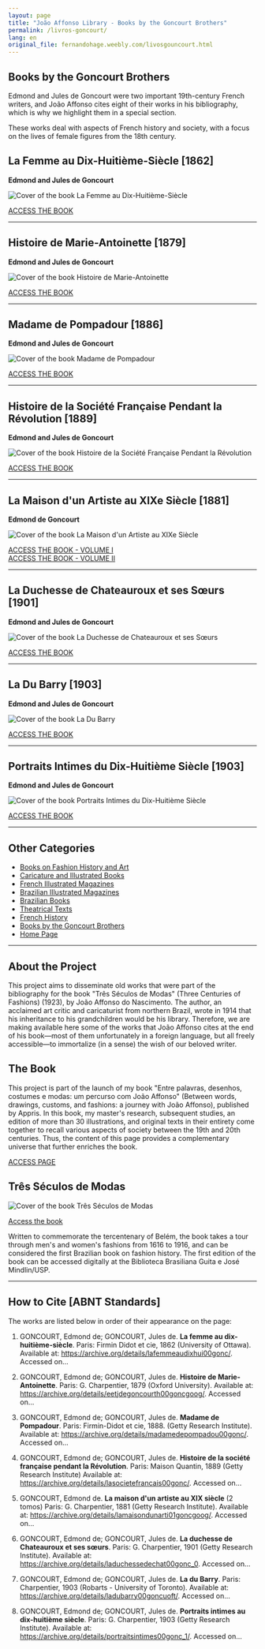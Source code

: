 ```yaml
---
layout: page
title: "João Affonso Library - Books by the Goncourt Brothers"
permalink: /livros-goncourt/
lang: en
original_file: fernandohage.weebly.com/livosgouncourt.html
---
```


## Books by the Goncourt Brothers

Edmond and Jules de Goncourt were two important 19th-century French writers, and João Affonso cites eight of their works in his bibliography, which is why we highlight them in a special section.

These works deal with aspects of French history and society, with a focus on the lives of female figures from the 18th century.

## La Femme au Dix-Huitième-Siècle [1862]

**Edmond and Jules de Goncourt**


![Cover of the book La Femme au Dix-Huitième-Siècle](/assets/images/livosgouncourt-biblioteca-joao-affonso-01.png)


[ACCESS THE BOOK](https://archive.org/details/lafemmeaudixhui00gonc/)

---

## Histoire de Marie-Antoinette [1879]

**Edmond and Jules de Goncourt**


![Cover of the book Histoire de Marie-Antoinette](/assets/images/livosgouncourt-biblioteca-joao-affonso-02.png)


[ACCESS THE BOOK](https://archive.org/details/eetjdegoncourth00goncgoog)

---

## Madame de Pompadour [1886]

**Edmond and Jules de Goncourt**


![Cover of the book Madame de Pompadour](/assets/images/livosgouncourt-biblioteca-joao-affonso-03.png)


[ACCESS THE BOOK](https://archive.org/details/madamedepompadou00gonc/)

---

## Histoire de la Société Française Pendant la Révolution [1889]

**Edmond and Jules de Goncourt**


![Cover of the book Histoire de la Société Française Pendant la Révolution](/assets/images/livosgouncourt-biblioteca-joao-affonso-04.png)


[ACCESS THE BOOK](https://archive.org/details/lasocietefrancais00gonc/)

---

## La Maison d'un Artiste au XIXe Siècle [1881]

**Edmond de Goncourt**


![Cover of the book La Maison d'un Artiste au XIXe Siècle](/assets/images/livosgouncourt-biblioteca-joao-affonso-05.png)


[ACCESS THE BOOK - VOLUME I](https://archive.org/details/lamaisondunarti01goncgoog/)  
[ACCESS THE BOOK - VOLUME II](https://archive.org/details/lamaisondunarti02goncgoog/)

---

## La Duchesse de Chateauroux et ses Sœurs [1901]

**Edmond and Jules de Goncourt**


![Cover of the book La Duchesse de Chateauroux et ses Sœurs](/assets/images/livosgouncourt-biblioteca-joao-affonso-06.png)


[ACCESS THE BOOK](https://archive.org/details/laduchessedechat00gonc_0)

---

## La Du Barry [1903]

**Edmond and Jules de Goncourt**


![Cover of the book La Du Barry](/assets/images/livosgouncourt-biblioteca-joao-affonso-07.png)


[ACCESS THE BOOK](https://archive.org/details/ladubarry00goncuoft/)

---

## Portraits Intimes du Dix-Huitième Siècle [1903]

**Edmond and Jules de Goncourt**


![Cover of the book Portraits Intimes du Dix-Huitième Siècle](/assets/images/livosgouncourt-biblioteca-joao-affonso-08.png)


[ACCESS THE BOOK](https://archive.org/details/portraitsintimes00gonc_1/)

---

## Other Categories

- [Books on Fashion History and Art](livrosmoda.html)
- [Caricature and Illustrated Books](livrosgravura.html)
- [French Illustrated Magazines](revistasfrancesas.html)
- [Brazilian Illustrated Magazines](revistasbrasileiras.html)
- [Brazilian Books](livrosbrasileirosja.html)
- [Theatrical Texts](livrosteatro.html)
- [French History](livroshistoria.html)
- [Books by the Goncourt Brothers](livosgouncourt.html)
- [Home Page](biblioteca-joao-affonso.html)

---

## About the Project

This project aims to disseminate old works that were part of the bibliography for the book "Três Séculos de Modas" (Three Centuries of Fashions) (1923), by João Affonso do Nascimento. The author, an acclaimed art critic and caricaturist from northern Brazil, wrote in 1914 that his inheritance to his grandchildren would be his library. Therefore, we are making available here some of the works that João Affonso cites at the end of his book—most of them unfortunately in a foreign language, but all freely accessible—to immortalize (in a sense) the wish of our beloved writer.

## The Book

This project is part of the launch of my book "Entre palavras, desenhos, costumes e modas: um percurso com João Affonso" (Between words, drawings, customs, and fashions: a journey with João Affonso), published by Appris. In this book, my master's research, subsequent studies, an edition of more than 30 illustrations, and original texts in their entirety come together to recall various aspects of society between the 19th and 20th centuries. Thus, the content of this page provides a complementary universe that further enriches the book.

[ACCESS PAGE](meulivro.html)

## Três Séculos de Modas


![Cover of the book Três Séculos de Modas](/assets/images/livosgouncourt-biblioteca-joao-affonso-09.jpg)


[Access the book](tresseculosdemodas.html)

Written to commemorate the tercentenary of Belém, the book takes a tour through men's and women's fashions from 1616 to 1916, and can be considered the first Brazilian book on fashion history. The first edition of the book can be accessed digitally at the Biblioteca Brasiliana Guita e José Mindlin/USP.

---

## How to Cite [ABNT Standards]

The works are listed below in order of their appearance on the page:

1. GONCOURT, Edmond de; GONCOURT, Jules de. **La femme au dix-huitième-siècle**. Paris: Firmin Didot et cie, 1862 (University of Ottawa). Available at: <https://archive.org/details/lafemmeaudixhui00gonc/>. Accessed on...

2. GONCOURT, Edmond de; GONCOURT, Jules de. **Histoire de Marie-Antoinette**. Paris: G. Charpentier, 1879 (Oxford University). Available at: <https://archive.org/details/eetjdegoncourth00goncgoog/>. Accessed on...

3. GONCOURT, Edmond de; GONCOURT, Jules de. **Madame de Pompadour**. Paris: Firmin-Didot et cie, 1888. (Getty Research Institute). Available at: <https://archive.org/details/madamedepompadou00gonc/>. Accessed on...

4. GONCOURT, Edmond de; GONCOURT, Jules de. **Histoire de la société française pendant la Révolution**. Paris: Maison Quantin, 1889 (Getty Research Institute) Available at: <https://archive.org/details/lasocietefrancais00gonc/>. Accessed on...

5. GONCOURT, Edmond de. **La maison d'un artiste au XIX siècle** (2 tomos) Paris: G. Charpentier, 1881 (Getty Research Institute). Available at: <https://archive.org/details/lamaisondunarti01goncgoog/>. Accessed on...

6. GONCOURT, Edmond de; GONCOURT, Jules de. **La duchesse de Chateauroux et ses sœurs**. Paris: G. Charpentier, 1901 (Getty Research Institute). Available at: <https://archive.org/details/laduchessedechat00gonc_0>. Accessed on...

7. GONCOURT, Edmond de; GONCOURT, Jules de. **La du Barry**. Paris: Charpentier, 1903 (Robarts - University of Toronto). Available at: <https://archive.org/details/ladubarry00goncuoft/>. Accessed on...

8. GONCOURT, Edmond de; GONCOURT, Jules de. **Portraits intimes au dix-huitième siècle**. Paris: G. Charpentier, 1903 (Getty Research Institute). Available at: <https://archive.org/details/portraitsintimes00gonc_1/>. Accessed on...